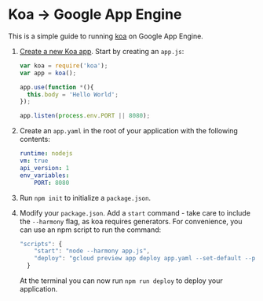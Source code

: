 # Koa -> Google App Engine

This is a simple guide to running [koa](http://koajs.com/) on Google App Engine. 

1. [Create a new Koa app](http://koajs.com/).  Start by creating an `app.js`:

	```js
	var koa = require('koa');
	var app = koa();

	app.use(function *(){
	  this.body = 'Hello World';
	});

	app.listen(process.env.PORT || 8080);
	```

2. Create an `app.yaml` in the root of your application with the following contents:

	```yaml
	runtime: nodejs
	vm: true
	api_version: 1
	env_variables:
  		PORT: 8080
	```

3. Run `npm init` to initialize a `package.json`.

4. Modify your `package.json`.  Add a `start` command - take care to include the `--harmony` flag, as koa requires generators.  For convenience, you can use an npm script to run the command:

	```js
	"scripts": {
		"start": "node --harmony app.js",
	    "deploy": "gcloud preview app deploy app.yaml --set-default --project [project id]"
	  }
	```

	At the terminal you can now run `npm run deploy` to deploy your application. 
